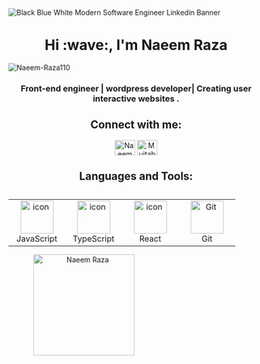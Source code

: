 ![Black Blue White Modern Software Engineer Linkedin Banner](https://github.com/user-attachments/assets/1cb57918-c684-4490-8b7d-01983b88cc51)
<h1 align="center">Hi :wave:, I'm Naeem Raza</h1>
<p align="left"> <img src="https://komarev.com/ghpvc/?username=Naeem-Raza110&label=Profile%20views&color=0e75b6&style=flat" alt="Naeem-Raza110" /> </p>
<h3 align="center">Front-end engineer | wordpress developer| Creating user interactive websites .</h3>



<h2 align="center">Connect with me:</h2>
<p align="center">
  <a href="[https://](https://www.instagram.com/naee_m_72/?hl=en) target="blank"><img align="center" src="https://raw.githubusercontent.com/rahuldkjain/github-profile-readme-generator/master/src/images/icons/Social/instagram.svg" alt="Naeem Raza" height="30" width="40" /></a>
  <a href="[https://www.linkedin.com/in/Naeem-Raza110](https://www.linkedin.com/in/naeemraza313/) target="blank"><img align="center" src="https://raw.githubusercontent.com/rahuldkjain/github-profile-readme-generator/master/src/images/icons/Social/linked-in-alt.svg" alt="Mujtaba Ali" height="30" width="40" /></a>
</p>
<h2 align="center">Languages and Tools:</h2>
<div style="display: flex; align-items: flex-start; align: center">
<table align="center">
  <tr>
    <td align="center" width="96">
        <img src="https://techstack-generator.vercel.app/js-icon.svg" alt="icon" width="65" height="65" />
      <br>JavaScript
    </td>
    <td align="center" width="96">
        <img src="https://techstack-generator.vercel.app/ts-icon.svg" alt="icon" width="65" height="65" />
      <br>TypeScript
    </td>
    <td align="center" width="96">
        <img src="https://techstack-generator.vercel.app/react-icon.svg" alt="icon" width="65" height="65" />
      <br>React
    </td>
    <td align="center" width="96">
        <img src="https://techstack-generator.vercel.app/github-icon.svg" width="65" height="65" alt="Git" />
      <br>Git
    </td>
   
 </tr>
</table>
</div>
<div style="text-align: center;">
  <div style="display: inline-block; height: 100%;">
    <picture>
      <source media="(prefers-color-scheme: dark)" srcset="https://github-readme-stats.vercel.app/api/top-langs?username=Naeem-Raza110&show_icons=true&theme=dracula&locale=en&layout=compact" />
      <source media="(prefers-color-scheme: light)" srcset="https://github-readme-stats.vercel.app/api/top-langs?username=Naeem-Raza110&show_icons=true&locale=en&layout=compact" />
      <img align="left" src="https://github-readme-stats.vercel.app/api/top-langs?username=Naeem-Raza110&show_icons=true&theme=dracula&locale=en&layout=compact" alt="Naeem Raza" style="height: 200px;" />
    </picture>
  </div>
  <div style="display: inline-block; height: 100%;">
    <picture>
      <source media="(prefers-color-scheme: dark)" srcset="https://github-readme-stats.vercel.app/api?username=Naeem-Raza110&show_icons=true&theme=dracula&locale=en" />
      <source media="(prefers-color-scheme: light)" srcset="https://github-readme-stats.vercel.app/api?username=Naeem-Raza110&show_icons=true&locale=en" />
      <img align="center" src="https://github-readme-stats.vercel.app/api?username=Naeem-Raza110&show_icons=true&theme=dracula&locale=en" alt="Naeeem Raza" style="height: 200px;" />
    </picture>
  </div>
</div>

